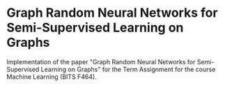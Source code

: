 # Graph Random Neural Networks for Semi-Supervised Learning on Graphs
Implementation of the paper "Graph Random Neural Networks for Semi-Supervised Learning on Graphs" for the Term Assignment for the course Machine Learning (BITS F464).
